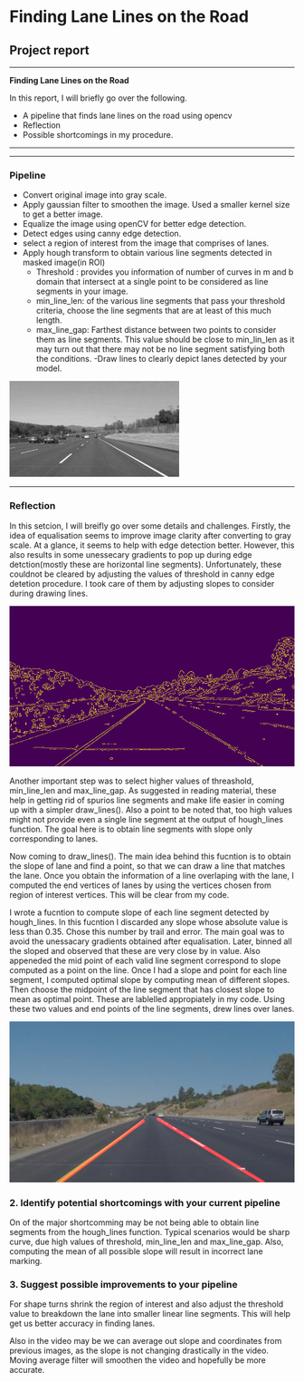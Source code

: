 # **Finding Lane Lines on the Road** 

## Project report

---

**Finding Lane Lines on the Road**

In this report, I will briefly go over the following.

* A pipeline that finds lane lines on the road using opencv
* Reflection
* Possible shortcomings in my procedure. 


[//]: # (Image References)

[image1]: ./examples/grayscale.jpg "Grayscale"
[image2]: ./examples/canny_edge_image.jpg "Edge detection on euqalized image"
[image3]: ./test_images/processed_solidYellowCurve.jpg "Solid Yellow curve example"

---


---
### Pipeline
- Convert original image into gray scale. 
- Apply gaussian filter to smoothen the image. Used a smaller kernel size to get a better image.
- Equalize the image using openCV for better edge detection.
- Detect edges using canny edge detection. 
- select a region of interest from the image that comprises of lanes.
- Apply hough transform to obtain various line segments detected in  masked image(in ROI)
  * Threshold : provides you information of number of curves in m and b domain that intersect at a single point  to be considered as line segments in your image.
  * min_line_len:  of the various line segments that pass your threshold criteria, choose the line segments that are at least of this much length. 
  * max_line_gap: Farthest distance between two points to consider them as line segments. This value should be close to min_lin_len as it may turn out that there may not be no line segment satisfying both the conditions.
-Draw lines to clearly depict lanes detected by your model. 

![alt text][image1]

---
### Reflection

 In this setcion, I will breifly go over some details and challenges. Firstly, the idea of equalisation seems to improve image clarity  after converting to gray scale. At a glance, it seems to help with edge detection better. However, this also results in some unessecary gradients to pop up during edge detction(mostly these are horizontal line segments). Unfortunately, these couldnot be cleared by adjusting the values of threshold in canny edge detetion procedure. I took care of them by adjusting slopes to consider during drawing lines.

![alt text][image2]

Another important step was to select higher values of threashold, min_line_len and max_line_gap. As suggested in reading material, these help in getting rid of spurios line segments and make life easier in coming up with a simpler draw_lines().
Also a point to be noted that, too high values might not provide even a single line segment at the output of hough_lines function. The goal here is to obtain line segments with slope only corresponding to lanes.

Now coming to draw_lines(). The main idea behind this fucntion is to obtain the slope of lane and find a point, so that we can draw a line that matches the lane. Once you obtain the information of a line overlaping with the lane, I computed the end vertices of lanes by using the vertices chosen from region of interest vertices. This will be clear from my code.

I wrote a fucntion to compute slope of each line segment detected by hough_lines. In this fucntion I discarded any slope whose absolute value is less than 0.35. Chose this number by trail and error. The main goal was to avoid the unessacary gradients obtained after equalisation. Later, binned all the sloped and observed that these are very close by in value. Also appeneded the mid point of each valid line segment correspond to slope computed as a point on the line. 
Once I had a slope and point for each line segment, I computed optimal slope by computing mean of different slopes. Then choose the midpoint of the line segment that has closest slope to mean as optimal point. These are lablelled appropiately in my code. Using these two values and end points of the line segments, drew lines over lanes.


![alt text][image3]


### 2. Identify potential shortcomings with your current pipeline

On of the major shortcomming may be not being able to obtain line segments from the hough_lines function. Typical scenarios would be sharp curve, due high values of threshold, min_line_len and max_line_gap. Also, computing the mean of all possible slope will result in incorrect lane marking. 


### 3. Suggest possible improvements to your pipeline
For shape turns shrink the region of interest and also adjust the threshold value to breakdown the lane into smaller linear line segments. This will help get us better accuracy in finding lanes.

Also in the video may be we can average out slope and coordinates from previous images, as  the slope is not changing drastically in the video. Moving average filter will smoothen the video and hopefully be more accurate.
